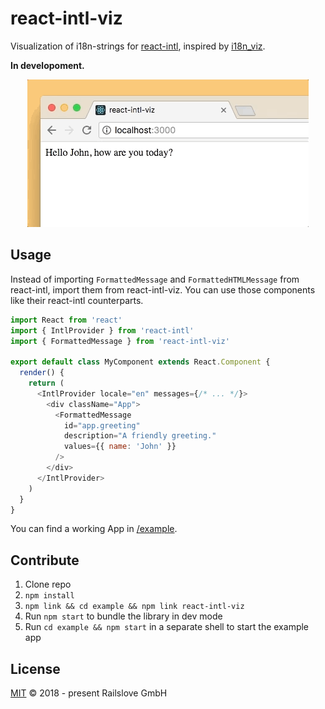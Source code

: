 # react-intl-viz

Visualization of i18n-strings for [react-intl](https://github.com/yahoo/react-intl/), inspired by [i18n_viz](https://github.com/railslove/i18n_viz).

**In developoment.**

<p align="center">
  <img src=".github/demo.gif" width="450" height="236" />
</p>

## Usage

Instead of importing `FormattedMessage` and `FormattedHTMLMessage` from react-intl, import them from react-intl-viz. You can use those components like their react-intl counterparts.

```js
import React from 'react'
import { IntlProvider } from 'react-intl'
import { FormattedMessage } from 'react-intl-viz'

export default class MyComponent extends React.Component {
  render() {
    return (
      <IntlProvider locale="en" messages={/* ... */}>
        <div className="App">
          <FormattedMessage
            id="app.greeting"
            description="A friendly greeting."
            values={{ name: 'John' }}
          />
        </div>
      </IntlProvider>
    )
  }
}
```

You can find a working App in [/example](example).

## Contribute

1.  Clone repo
2.  `npm install`
3.  `npm link && cd example && npm link react-intl-viz`
4.  Run `npm start` to bundle the library in dev mode
5.  Run `cd example && npm start` in a separate shell to start the example app

## License

[MIT](LICENSE) © 2018 - present Railslove GmbH
